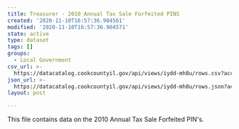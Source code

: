 ```yaml
---
title: Treasurer - 2010 Annual Tax Sale Forfeited PINS
created: '2020-11-10T16:57:36.904561'
modified: '2020-11-10T16:57:36.904571'
state: active
type: dataset
tags: []
groups:
  - Local Government
csv_url: >-
  https://datacatalog.cookcountyil.gov/api/views/iydd-mh8u/rows.csv?accessType=DOWNLOAD
json_url: >-
  https://datacatalog.cookcountyil.gov/api/views/iydd-mh8u/rows.json?accessType=DOWNLOAD
layout: post

---
```

This file contains data on the 2010 Annual Tax Sale Forfeited PIN's.
